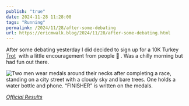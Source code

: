 ```yaml
---
publish: "true"
date: 2024-11-28 11:28:00
tags: "Running"
permalink: /2024/11/28/after-some-debating
url: https://ericmwalk.blog/2024/11/28/after-some-debating.html
---
```


After some debating yesterday I did decided to sign up for a 10K Turkey [Trot](https://strava.com/activities/13002211502)  with a little encouragement from people 🦃 . Was a chilly morning but had fun out there.

![Two men wear medals around their necks after completing a race, standing on a city street with a cloudy sky and bare trees. One holds a water bottle and phone. “FINISHER” is written on the medals.](https://ericmwalk.blog/uploads/2024/img-1041.jpeg)

*[Official Results](https://results.raceroster.com/v2/en-US/results/4fnyd2rrxvvd5tbx/detail/2pmqkpemzsc67rfd)*